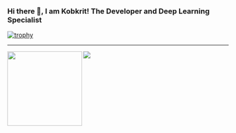 ### Hi there 👋, I am Kobkrit! The Developer and Deep Learning Specialist

[![trophy](https://github-profile-trophy.vercel.app/?username=kobkrit)](https://github.com/kobkrit/github-profile-trophy)

---

<div>
  <img height="170" align="left" src="https://github-readme-stats.vercel.app/api?username=kobkrit&count_private=true&include_all_commits=true" />
  <img src="https://github-readme-stats.vercel.app/api/top-langs/?username=kobkrit&layout=compact" />
</div>


<!--
**kobkrit/kobkrit** is a ✨ _special_ ✨ repository because its `README.md` (this file) appears on your GitHub profile.

Here are some ideas to get you started:

- 🔭 I’m currently working on ...
- 🌱 I’m currently learning ...
- 👯 I’m looking to collaborate on ...
- 🤔 I’m looking for help with ...
- 💬 Ask me about ...
- 📫 How to reach me: ...
- 😄 Pronouns: ...
- ⚡ Fun fact: ...
-->
